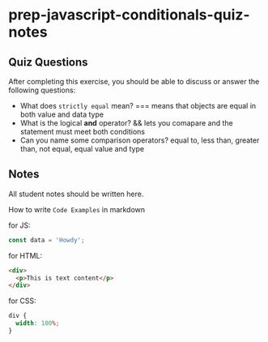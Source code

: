 # prep-javascript-conditionals-quiz-notes

## Quiz Questions

After completing this exercise, you should be able to discuss or answer the following questions:

- What does `strictly equal` mean?
  === means that objects are equal in both value and data type
- What is the logical **and** operator?
  && lets you comapare and the statement must meet both conditions
- Can you name some comparison operators?
  equal to, less than, greater than, not equal, equal value and type

## Notes

All student notes should be written here.

How to write `Code Examples` in markdown

for JS:

```javascript
const data = 'Howdy';
```

for HTML:

```html
<div>
  <p>This is text content</p>
</div>
```

for CSS:

```css
div {
  width: 100%;
}
```
